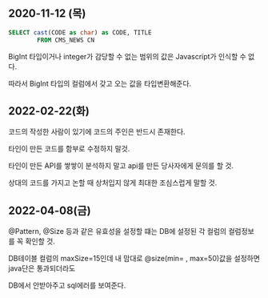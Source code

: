 ## 2020-11-12 (목)

~~~sql
SELECT cast(CODE as char) as CODE, TITLE
		FROM CMS_NEWS CN
~~~

BigInt 타입이거나 integer가 감당할 수 없는 범위의 값은 Javascript가 인식할 수 없다.

따라서 BigInt 타입의 컬럼에서 갖고 오는 값을 타입변환해준다.

##  2022-02-22(화)

코드의 작성한 사람이 있기에 코드의 주인은 반드시 존재한다.

타인이 만든 코드를 함부로 수정하지 말것.

타인이 만든 API를 쌓쌓이 분석하지 말고 api를 만든 당사자에게 문의를 할 것.

상대의 코드를 가지고 논할 때 상처입지 않게 최대한 조심스럽게 말할 것.

## 2022-04-08(금)

@Pattern, @Size 등과 같은 유효성을 설정할 떄는 DB에 설정된 각 컬럼의 컬럼정보를 꼭 확인할 것.

DB테이블 컬럼의 maxSize=15인데 내 맘대로 @size(min= , max=50)값을 설정하면 java단은 통과되더라도 

DB에서 안받아주고 sql에러를 보여준다.
